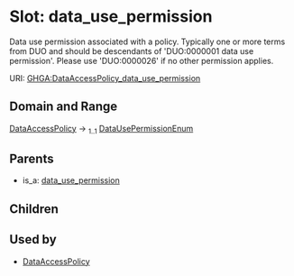 
# Slot: data_use_permission


Data use permission associated with a policy. Typically one or more terms from DUO and should be descendants of 'DUO:0000001 data use permission'. Please use 'DUO:0000026' if no other permission applies.

URI: [GHGA:DataAccessPolicy_data_use_permission](https://w3id.org/GHGA/DataAccessPolicy_data_use_permission)


## Domain and Range

[DataAccessPolicy](DataAccessPolicy.md) &#8594;  <sub>1..1</sub> [DataUsePermissionEnum](DataUsePermissionEnum.md)

## Parents

 *  is_a: [data_use_permission](data_use_permission.md)

## Children


## Used by

 * [DataAccessPolicy](DataAccessPolicy.md)
